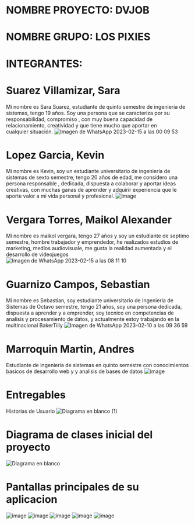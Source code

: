 # NOMBRE PROYECTO: DVJOB
# NOMBRE GRUPO:  LOS PIXIES
# INTEGRANTES:
# Suarez Villamizar, Sara
  Mi nombre es Sara Suarez, estudiante de quinto semestre de ingenieria de sistemas, tengo 19 años. Soy una persona que se caracteriza por su responsabilidad, compromiso , con muy buena capacidad de relacionamiento, creatividad y que tiene mucho que aportar en cualquier situación.
 ![Imagen de WhatsApp 2023-02-15 a las 00 09 53](https://user-images.githubusercontent.com/62730462/219035788-7b113b3b-14a6-4e39-bd1a-2f66fb44400c.jpg)
 
# Lopez Garcia, Kevin
  Mi nombre es Kevin, soy un estudiante universitario de ingeniería de sistemas de sexto semestre, tengo 20 años de edad, me considero una persona responsable , dedicada,    dispuesta a colaborar y aportar ideas creativas, con muchas ganas de aprender y adquirir experiencia que le aporte valor a mi vida personal y profesional.
  ![image](https://user-images.githubusercontent.com/62730462/219036379-0bee2212-c73c-4171-91a4-9bdd1107be9c.png)
  
# Vergara Torres, Maikol Alexander
  Mi nombre es maikol vergara, tengo 27 años y soy un estudiante de septimo semestre, hombre trabajador y emprendedor, he realizados estudios de marketing, medios audiovisuale, me gusta la realidad aumentada y el desarrollo de videojuegos
  ![Imagen de WhatsApp 2023-02-15 a las 08 11 10](https://user-images.githubusercontent.com/62730462/219036701-ce9d0edd-df21-4b2c-9d5c-268267016a0a.jpg)
  
# Guarnizo Campos, Sebastian 
  Mi nombre es Sebastian, soy estudiante universitario de Ingenieria de Sistemas de Octavo semestre, tengo 21 años, soy una persona dedicada, dispuesta a aprender y a emprender, soy tecnico en competencias de analisis y procesamiento de datos, y actualmente estoy trabajando en la multinacional BakerTilly
  ![Imagen de WhatsApp 2023-02-10 a las 09 36 59](https://user-images.githubusercontent.com/62730462/219037370-6fcf5747-1662-4214-b223-d4f9d28c61d8.jpg)
  
# Marroquin Martin, Andres
Estudiante de ingenieria de sistemas en quinto semestre con conocimientos basicos de desarrollo web y y analisis de bases de datos
![image](https://user-images.githubusercontent.com/62730462/222012562-b5bc28b5-0439-4843-b77b-770b9733c37e.png)
  
# Entregables
 Historias de Usuario
![Diagrama en blanco (1)](https://user-images.githubusercontent.com/62730462/222046606-93e5cb19-ad2c-4c81-8433-518e1c687f6f.jpeg)
 
# Diagrama de clases inicial del proyecto
![Diagrama en blanco](https://user-images.githubusercontent.com/62730462/222046268-a165f3dd-03ff-41e6-b49a-a7c1e761a2ea.png)

# Pantallas principales de su aplicacion
![image](https://user-images.githubusercontent.com/62730462/222047869-edebaa5e-8e8b-4cb3-acbd-372cdc029e8f.png)
![image](https://user-images.githubusercontent.com/62730462/222047902-f3def565-7fa8-4182-8971-739c26ea9223.png)
![image](https://user-images.githubusercontent.com/62730462/222047945-91917f36-461e-4cf4-944f-42787b7ca3a0.png)
![image](https://user-images.githubusercontent.com/62730462/222047991-2dd4f07b-9e3b-4ea3-be7b-18fc7ece4c66.png)
![image](https://user-images.githubusercontent.com/62730462/222048031-fea3c7f2-7256-4958-8e3c-4e0345f32260.png)




  
 

